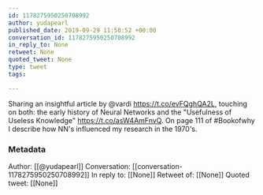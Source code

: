 ```yaml
---
id: 1178275950250708992
author: yudapearl
published_date: 2019-09-29 11:50:52 +00:00
conversation_id: 1178275950250708992
in_reply_to: None
retweet: None
quoted_tweet: None
type: tweet
tags:

---
```


Sharing an insightful article by @vardi https://t.co/evFQghQA2L, touching on both: the early history of Neural Networks and the "Usefulness of Useless Knowledge" https://t.co/asW4AmFnvQ. On page  111 of #Bookofwhy I describe how NN's influenced my research in the 1970's.

### Metadata

Author: [[@yudapearl]]
Conversation: [[conversation-1178275950250708992]]
In reply to: [[None]]
Retweet of: [[None]]
Quoted tweet: [[None]]

